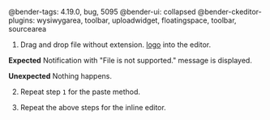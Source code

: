 @bender-tags: 4.19.0, bug, 5095
@bender-ui: collapsed
@bender-ckeditor-plugins: wysiwygarea, toolbar, uploadwidget, floatingspace, toolbar, sourcearea

1. Drag and drop file without extension. [logo](../_assets/logo) into the editor.

**Expected** Notification with "File is not supported." message is displayed.

**Unexpected** Nothing happens.

2. Repeat step `1` for the paste method.

3. Repeat the above steps for the inline editor.
